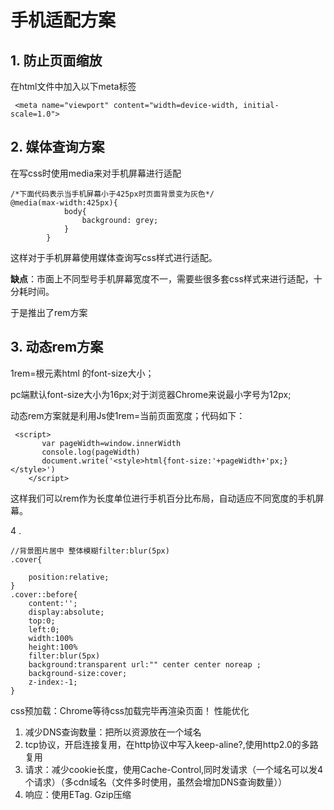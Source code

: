 # 手机适配方案

## 1. 防止页面缩放

在html文件中加入以下meta标签

```
 <meta name="viewport" content="width=device-width, initial-scale=1.0">
```

## 2. 媒体查询方案

在写css时使用media来对手机屏幕进行适配

```
/*下面代码表示当手机屏幕小于425px时页面背景变为灰色*/
@media(max-width:425px){
            body{
                background: grey;
            }
        }
```

这样对于手机屏幕使用媒体查询写css样式进行适配。

**缺点**：市面上不同型号手机屏幕宽度不一，需要些很多套css样式来进行适配，十分耗时间。

于是推出了rem方案

## 3. 动态rem方案

1rem=根元素html 的font-size大小；

pc端默认font-size大小为16px;对于浏览器Chrome来说最小字号为12px;

动态rem方案就是利用Js使1rem=当前页面宽度；代码如下：

```
 <script>
       var pageWidth=window.innerWidth
       console.log(pageWidth)
       document.write('<style>html{font-size:'+pageWidth+'px;}</style>')
    </script>
```

这样我们可以rem作为长度单位进行手机百分比布局，自动适应不同宽度的手机屏幕。

4 . 

```
//背景图片居中 整体模糊filter:blur(5px)
.cover{
	
	position:relative;
}
.cover::before{
    content:'';
    display:absolute;
    top:0;
    left:0;
    width:100%
    height:100%
    filter:blur(5px)
    background:transparent url:"" center center noreap ;
    background-size:cover;
    z-index:-1;
}
```
css预加载：Chrome等待css加载完毕再渲染页面！
性能优化
1. 减少DNS查询数量：把所以资源放在一个域名
2. tcp协议，开启连接复用，在http协议中写入keep-aline?,使用http2.0的多路复用
3. 请求：减少cookie长度，使用Cache-Control,同时发请求（一个域名可以发4个请求）（多cdn域名（文件多时使用，虽然会增加DNS查询数量））
4. 响应：使用ETag. Gzip压缩

